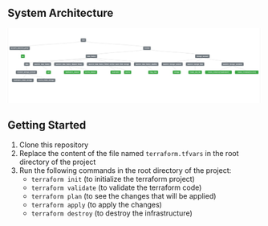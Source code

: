 
## System Architecture
![system_architecture.jpg](images%2Fsystem_architecture.jpg)

## Getting Started
1. Clone this repository
2. Replace the content of the file named `terraform.tfvars` in the root directory of the project
3. Run the following commands in the root directory of the project:
    - `terraform init` (to initialize the terraform project)
    - `terraform validate` (to validate the terraform code)
    - `terraform plan` (to see the changes that will be applied)
    - `terraform apply` (to apply the changes)
    - `terraform destroy` (to destroy the infrastructure)

